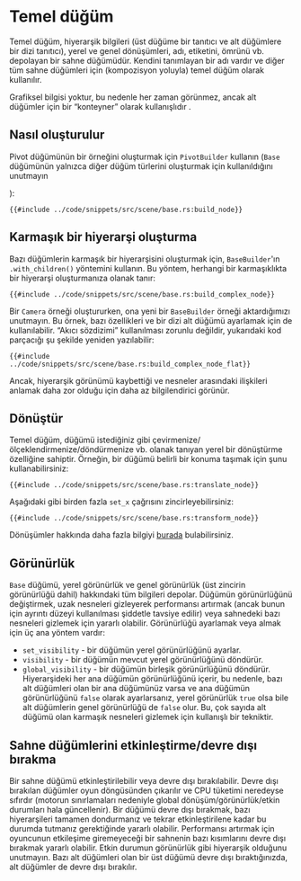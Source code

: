 # Temel düğüm



Temel düğüm, hiyerarşik bilgileri (üst düğüme bir tanıtıcı ve alt düğümlere bir dizi tanıtıcı),
yerel ve genel dönüşümleri, adı, etiketini, ömrünü vb. depolayan bir sahne düğümüdür. Kendini tanımlayan bir adı vardır ve
diğer tüm sahne düğümleri için (kompozisyon yoluyla) temel düğüm olarak kullanılır.



Grafiksel bilgisi yoktur, bu nedenle her zaman görünmez, ancak alt düğümler için bir “konteyner” olarak kullanışlıdır
.



## Nasıl oluşturulur



Pivot düğümünün bir örneğini oluşturmak için `PivotBuilder` kullanın (`Base` düğümünün yalnızca diğer düğüm türlerini oluşturmak için kullanıldığını unutmayın

):

```rust,no_run
{{#include ../code/snippets/src/scene/base.rs:build_node}}
```

## Karmaşık bir hiyerarşi oluşturma



Bazı düğümlerin karmaşık bir hiyerarşisini oluşturmak için, `BaseBuilder`'ın `.with_children()` yöntemini kullanın. Bu yöntem,
herhangi bir karmaşıklıkta bir hiyerarşi oluşturmanıza olanak tanır:

```rust,no_run
{{#include ../code/snippets/src/scene/base.rs:build_complex_node}}
```

Bir `Camera` örneği oluştururken, ona yeni bir `BaseBuilder` örneği aktardığımızı unutmayın. Bu
örnek, bazı özellikleri ve bir dizi alt düğümü ayarlamak için de kullanılabilir.
“Akıcı sözdizimi” kullanılması zorunlu değildir, yukarıdaki kod parçacığı şu şekilde yeniden yazılabilir:

```rust,no_run
{{#include ../code/snippets/src/scene/base.rs:build_complex_node_flat}}
```

Ancak, hiyerarşik görünümü kaybettiği ve nesneler arasındaki ilişkileri anlamak daha zor olduğu için daha az bilgilendirici görünür.

## Dönüştür

Temel düğüm, düğümü istediğiniz gibi çevirmenize/ölçeklendirmenize/döndürmenize vb. olanak tanıyan yerel bir dönüştürme özelliğine sahiptir. Örneğin, bir düğümü belirli bir konuma taşımak için şunu kullanabilirsiniz:

```rust,no_run
{{#include ../code/snippets/src/scene/base.rs:translate_node}}
```

Aşağıdaki gibi birden fazla `set_x` çağrısını zincirleyebilirsiniz:

```rust,no_run
{{#include ../code/snippets/src/scene/base.rs:transform_node}}
```

Dönüşümler hakkında daha fazla bilgiyi [burada](./transform.md) bulabilirsiniz.

## Görünürlük

`Base` düğümü, yerel görünürlük ve genel görünürlük (üst zincirin görünürlüğü dahil) hakkındaki tüm bilgileri depolar.
Düğümün görünürlüğünü değiştirmek, uzak nesneleri gizleyerek performansı artırmak (ancak 
bunun için ayrıntı düzeyi kullanılması şiddetle tavsiye edilir) veya sahnedeki bazı nesneleri gizlemek için yararlı olabilir. Görünürlüğü ayarlamak veya almak için üç ana yöntem
vardır:



- `set_visibility` - bir düğümün yerel görünürlüğünü ayarlar.
- `visibility` - bir düğümün mevcut yerel görünürlüğünü döndürür.
- `global_visibility` - bir düğümün birleşik görünürlüğünü döndürür. Hiyerarşideki her ana düğümün görünürlüğünü içerir,
 bu nedenle, bazı alt düğümleri olan bir ana düğümünüz varsa ve ana düğümün görünürlüğünü `false` olarak ayarlarsanız, yerel görünürlük `true` olsa bile
alt düğümlerin genel görünürlüğü de `false` olur. Bu, çok sayıda alt düğümü olan karmaşık
nesneleri gizlemek için kullanışlı bir tekniktir.

## Sahne düğümlerini etkinleştirme/devre dışı bırakma

Bir sahne düğümü etkinleştirilebilir veya devre dışı bırakılabilir. Devre dışı bırakılan düğümler oyun döngüsünden çıkarılır ve CPU tüketimi neredeyse sıfırdır
(motorun sınırlamaları nedeniyle global dönüşüm/görünürlük/etkin durumları hala güncellenir). Bir düğümü devre dışı bırakmak,
 bazı hiyerarşileri tamamen dondurmanız ve tekrar etkinleştirilene kadar bu durumda tutmanız gerektiğinde yararlı olabilir.
Performansı artırmak için oyuncunun etkileşime giremeyeceği bir sahnenin bazı kısımlarını devre dışı bırakmak yararlı olabilir.
Etkin durumun görünürlük gibi hiyerarşik olduğunu unutmayın. Bazı alt düğümleri olan bir üst düğümü devre dışı bıraktığınızda,
alt düğümler de devre dışı bırakılır.